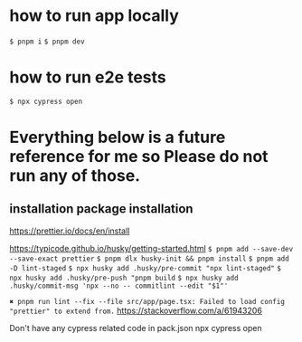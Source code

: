 # how to run app locally

`$ pnpm i`
`$ pnpm dev`

# how to run e2e tests

`$ npx cypress open`

# Everything below is a future reference for me so Please do not run any of those.

## installation package installation

https://prettier.io/docs/en/install

https://typicode.github.io/husky/getting-started.html
`$ pnpm add --save-dev --save-exact prettier`
`$ pnpm dlx husky-init && pnpm install`
`$ pnpm add -D lint-staged`
`$ npx husky add .husky/pre-commit "npx lint-staged"`
`$ npx husky add .husky/pre-push "pnpm build`
`$ npx husky add .husky/commit-msg 'npx --no -- commitlint --edit "$1"'`

`✖ pnpm run lint --fix --file src/app/page.tsx:
Failed to load config "prettier" to extend from.`
https://stackoverflow.com/a/61943206

Don't have any cypress related code in pack.json
npx cypress open
